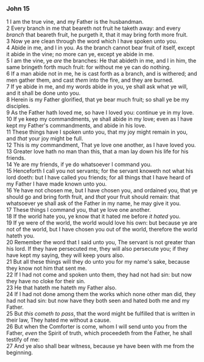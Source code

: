 ### John 15

1 I am the true vine, and my Father is the husbandman.  
2 Every branch in me that beareth not fruit he taketh away: and every *branch* that beareth fruit, he purgeth it, that it may bring forth more fruit.  
3 Now ye are clean through the word which I have spoken unto you.  
4 Abide in me, and I in you. As the branch cannot bear fruit of itself, except it abide in the vine; no more can ye, except ye abide in me.  
5 I am the vine, ye *are* the branches: He that abideth in me, and I in him, the same bringeth forth much fruit: for without me ye can do nothing.  
6 If a man abide not in me, he is cast forth as a branch, and is withered; and men gather them, and cast *them* into the fire, and they are burned.  
7 If ye abide in me, and my words abide in you, ye shall ask what ye will, and it shall be done unto you.  
8 Herein is my Father glorified, that ye bear much fruit; so shall ye be my disciples.  
9 As the Father hath loved me, so have I loved you: continue ye in my love.  
10 If ye keep my commandments, ye shall abide in my love; even as I have kept my Father's commandments, and abide in his love.  
11 These things have I spoken unto you, that my joy might remain in you, and *that* your joy might be full.  
12 This is my commandment, That ye love one another, as I have loved you.  
13 Greater love hath no man than this, that a man lay down his life for his friends.  
14 Ye are my friends, if ye do whatsoever I command you.  
15 Henceforth I call you not servants; for the servant knoweth not what his lord doeth: but I have called you friends; for all things that I have heard of my Father I have made known unto you.  
16 Ye have not chosen me, but I have chosen you, and ordained you, that ye should go and bring forth fruit, and *that* your fruit should remain: that whatsoever ye shall ask of the Father in my name, he may give it you.  
17 These things I command you, that ye love one another.  
18 If the world hate you, ye know that it hated me before *it hated* you.  
19 If ye were of the world, the world would love his own: but because ye are not of the world, but I have chosen you out of the world, therefore the world hateth you.  
20 Remember the word that I said unto you, The servant is not greater than his lord. If they have persecuted me, they will also persecute you; if they have kept my saying, they will keep yours also.  
21 But all these things will they do unto you for my name's sake, because they know not him that sent me.  
22 If I had not come and spoken unto them, they had not had sin: but now they have no cloke for their sin.  
23 He that hateth me hateth my Father also.  
24 If I had not done among them the works which none other man did, they had not had sin: but now have they both seen and hated both me and my Father.  
25 But *this cometh to pass*, that the word might be fulfilled that is written in their law, They hated me without a cause.  
26 But when the Comforter is come, whom I will send unto you from the Father, *even* the Spirit of truth, which proceedeth from the Father, he shall testify of me:  
27 And ye also shall bear witness, because ye have been with me from the beginning.  

